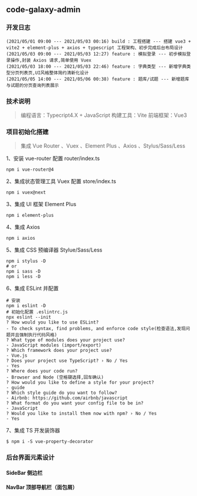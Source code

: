 ## code-galaxy-admin

### 开发日志
```shell
(2021/05/01 09:00 --- 2021/05/03 00:16) build : 工程搭建 --- 搭建 vue3 + vite2 + element-plus + axios + typescript 工程架构、初步完成后台布局设计
(2021/05/03 09:00 --- 2021/05/03 12:27) feature : 模拟登录 --- 初步模拟登录操作,封装 Axios 请求,简单使用 Vuex
(2021/05/03 18:00 --- 2021/05/03 22:46) feature : 字典类型 --- 新增字典类型分页列表页,UI风格整体简约清新化设计 
(2021/05/05 14:00 --- 2021/05/06 00:38) feature : 题库/试题 --- 新增题库与试题的分页查询列表展示
```

### 技术说明
> 编程语言：Typecript4.X + JavaScript
> 构建工具：Vite
> 前端框架：Vue3

### 项目初始化搭建
> 集成 Vue Router 、Vuex 、Element Plus 、Axios 、Stylus/Sass/Less

1、安装 vue-router 配置 router/index.ts 
```shell
npm i vue-router@4
```
2、集成状态管理工具 Vuex 配置 store/index.ts
```shell
npm i vuex@next
```
3、集成 UI 框架 Element Plus
```shell
npm i element-plus
```
4、集成 Axios 
```shell
npm i axios
```
5、集成 CSS 预编译器 Stylue/Sass/Less
```shell
npm i stylus -D
# or
npm i sass -D
npm i less -D
```
6、集成 ESLint 并配置
```shell
# 安装
npm i eslint -D
# 初始化配置 .eslintrc.js
npx eslint --init
? How would you like to use ESLint?
- To check syntax, find problems, and enforce code style(检查语法,发现问题并且强制执行代码风格)
? What type of modules does your project use?
- JavaScript modules (import/export)
? Which framework does your project use?
- Vue.js
? Does your project use TypeScript? › No / Yes
- Yes
? Where does your code run?
- Browser and Node (空格键选择,回车确认)
? How would you like to define a style for your project?
- guide
? Which style guide do you want to follow?
- Airbnb: https://github.com/airbnb/javascript
? What format do you want your config file to be in?
- JavaScript
? Would you like to install them now with npm? › No / Yes
- Yes
``` 
7、集成 TS 开发装饰器
```shell
$ npm i -S vue-property-decorator
```

### 后台界面元素设计
#### SideBar 侧边栏

#### NavBar 顶部导航栏（面包屑）






